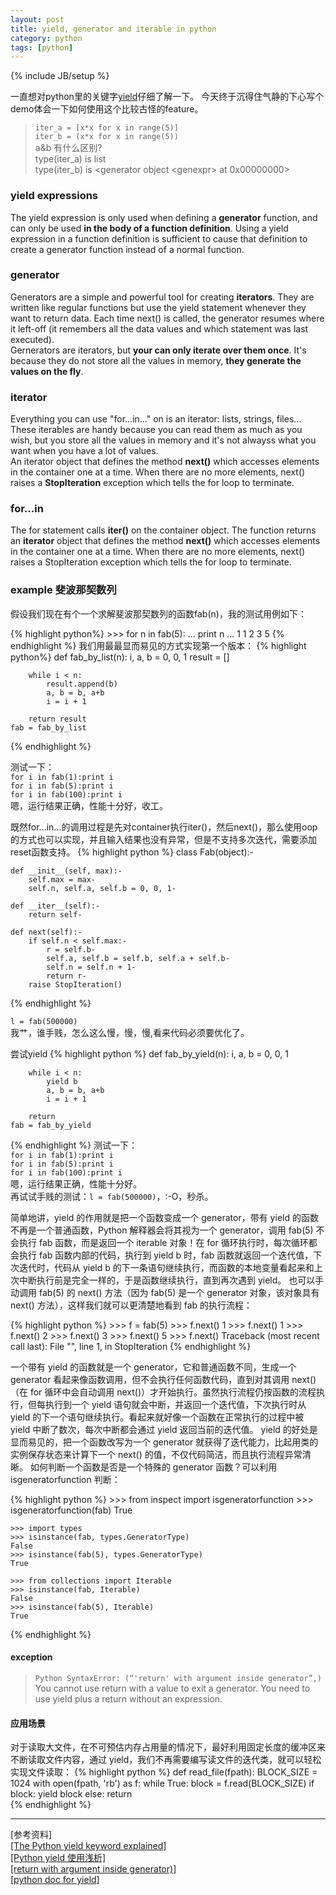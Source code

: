 ```yaml
---
layout: post
title: yield, generator and iterable in python
category: python
tags: [python]
---
```


{% include JB/setup %}

一直想对python里的关键字[yield](http://docs.python.org/2/reference/expressions.html#grammar-token-yield_atom)仔细了解一下。
今天终于沉得住气静的下心写个demo体会一下如何使用这个比较古怪的feature。

>`iter_a = [x*x for x in range(5)]` <br />
>`iter_b = (x*x for x in range(5))` <br />
>a&b 有什么区别? <br />
>type(iter_a) is list <br />
>type(iter_b) is &lt;generator object &lt;genexpr&gt; at 0x00000000&gt; <br />

### yield expressions
The yield expression is only used when defining a **generator** function, and can only be used **in the body of a function definition**.
Using a yield expression in a function definition is sufficient to cause that definition to create a generator function instead of a normal function.

### generator
Generators are a simple and powerful tool for creating **iterators**. They are written like regular functions but use the yield statement whenever they want to return data. Each time next() is called, the generator resumes where it left-off (it remembers all the data values and which statement was last executed). <br />
Gernerators are iterators, but **your can only iterate over them once**. It's because they do not store all the values in memory, **they generate the values on the fly**.

### iterator
Everything you can use "for...in..." on is an iterator: lists, strings, files... These iterables are handy because you can read them as much as you wish, but you store all the values in memory and it's not alwayss what you want when you have a lot of values. <br />
An iterator object that defines the method **next()** which accesses elements in the container one at a time. 
When there are no more elements, next() raises a **StopIteration** exception which tells the for loop to terminate. 

### for...in
The for statement calls **iter()** on the container object. The function returns an **iterator** object that defines the method **next()** which accesses elements in the container one at a time. When there are no more elements, next() raises a StopIteration exception which tells the for loop to terminate.


### example 斐波那契数列

假设我们现在有个一个求解斐波那契数列的函数fab(n)，我的测试用例如下：

{% highlight python%}
    >>> for n in fab(5): 
     ...     print n 
     ... 
     1 
     1 
     2 
     3 
     5 
{% endhighlight %}
我们用最最显而易见的方式实现第一个版本：
{% highlight python%}
    def fab_by_list(n):
        i, a, b = 0, 0, 1
        result = []

        while i < n:
            result.append(b)
            a, b = b, a+b
            i = i + 1

        return result
    fab = fab_by_list
{% endhighlight %}

测试一下：<br />
`for i in fab(1):print i` <br />
`for i in fab(5):print i` <br />
`for i in fab(100):print i` <br />
嗯，运行结果正确，性能十分好，收工。

既然for...in...的调用过程是先对container执行iter()，然后next()，那么使用oop的方式也可以实现，并且输入结果也没有异常，但是不支持多次迭代，需要添加reset函数支持。
{% highlight python %}
    class Fab(object):-

    def __init__(self, max):-
        self.max = max-
        self.n, self.a, self.b = 0, 0, 1-

    def __iter__(self):-
        return self-

    def next(self):-
        if self.n < self.max:-
            r = self.b-
            self.a, self.b = self.b, self.a + self.b-
            self.n = self.n + 1-
            return r-
        raise StopIteration()
{% endhighlight %}

`l = fab(500000)` <br />
我艹，谁手贱，怎么这么慢，慢，慢,看来代码必须要优化了。

尝试yield
{% highlight python %}
    def fab_by_yield(n):
        i, a, b = 0, 0, 1

        while i < n:
            yield b
            a, b = b, a+b
            i = i + 1

        return
    fab = fab_by_yield
{% endhighlight %}
测试一下：<br />
`for i in fab(1):print i` <br />
`for i in fab(5):print i` <br />
`for i in fab(100):print i` <br />
嗯，运行结果正确，性能十分好。 <br />
再试试手贱的测试：`l = fab(500000)`，:-O，秒杀。

简单地讲，yield 的作用就是把一个函数变成一个 generator，带有 yield 的函数不再是一个普通函数，Python 解释器会将其视为一个 generator，调用 fab(5) 不会执行 fab 函数，而是返回一个 iterable 对象！在 for 循环执行时，每次循环都会执行 fab 函数内部的代码，执行到 yield b 时，fab 函数就返回一个迭代值，下次迭代时，代码从 yield b 的下一条语句继续执行，而函数的本地变量看起来和上次中断执行前是完全一样的，于是函数继续执行，直到再次遇到 yield。
也可以手动调用 fab(5) 的 next() 方法（因为 fab(5) 是一个 generator 对象，该对象具有 next() 方法），这样我们就可以更清楚地看到 fab 的执行流程：

{% highlight python %}
    >>> f = fab(5) 
    >>> f.next() 
    1 
    >>> f.next() 
    1 
    >>> f.next() 
    2 
    >>> f.next() 
    3 
    >>> f.next() 
    5 
    >>> f.next() 
    Traceback (most recent call last): 
     File "<stdin>", line 1, in <module> 
    StopIteration 
{% endhighlight %}

一个带有 yield 的函数就是一个 generator，它和普通函数不同，生成一个 generator 看起来像函数调用，但不会执行任何函数代码，直到对其调用 next()（在 for 循环中会自动调用 next()）才开始执行。虽然执行流程仍按函数的流程执行，但每执行到一个 yield 语句就会中断，并返回一个迭代值，下次执行时从 yield 的下一个语句继续执行。看起来就好像一个函数在正常执行的过程中被 yield 中断了数次，每次中断都会通过 yield 返回当前的迭代值。
yield 的好处是显而易见的，把一个函数改写为一个 generator 就获得了迭代能力，比起用类的实例保存状态来计算下一个 next() 的值，不仅代码简洁，而且执行流程异常清晰。
如何判断一个函数是否是一个特殊的 generator 函数？可以利用 isgeneratorfunction 判断：

{% highlight python %}
    >>> from inspect import isgeneratorfunction 
    >>> isgeneratorfunction(fab) 
    True 

    >>> import types 
    >>> isinstance(fab, types.GeneratorType) 
    False 
    >>> isinstance(fab(5), types.GeneratorType) 
    True 

    >>> from collections import Iterable 
    >>> isinstance(fab, Iterable) 
    False 
    >>> isinstance(fab(5), Iterable) 
    True 
{% endhighlight %}

#### exception
>`Python SyntaxError: (“'return' with argument inside generator”,)`
You cannot use return with a value to exit a generator. You need to use yield plus a return without an expression.

#### 应用场景
对于读取大文件，在不可预估内存占用量的情况下，最好利用固定长度的缓冲区来不断读取文件内容，通过 yield，我们不再需要编写读文件的迭代类，就可以轻松实现文件读取：
{% highlight python %}
   def read_file(fpath): 
    BLOCK_SIZE = 1024 
    with open(fpath, 'rb') as f: 
        while True: 
            block = f.read(BLOCK_SIZE) 
            if block: 
                yield block 
            else: 
                return  
{% endhighlight %}

---
\[参考资料\] <br />
[\[The Python yield keyword explained\]](http://stackoverflow.com/questions/231767/the-python-yield-keyword-explained) <br />
[\[Python yield 使用浅析\]](http://www.ibm.com/developerworks/cn/opensource/os-cn-python-yield/) <br />
[\[return with argument inside generator)\]](http://stackoverflow.com/questions/15809296/python-syntaxerror-return-with-argument-inside-generator) <br />
[\[python doc for yield\]](http://docs.python.org/2/reference/expressions.html#grammar-token-yield_atom)
